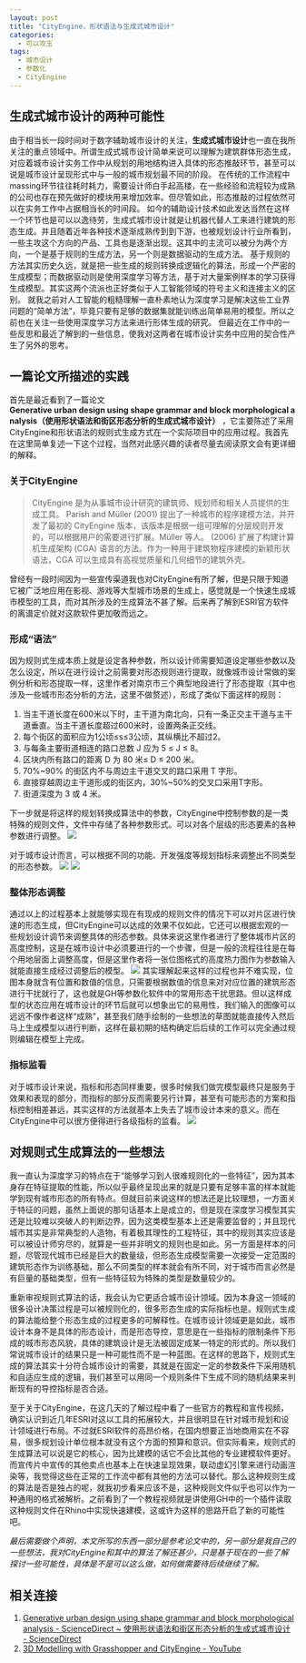 ```yaml
---
layout: post
title: "CityEngine，形状语法与生成式城市设计"
categories:
  - 可以攻玉
tags:
  - 城市设计
  - 参数化
  - CityEngine
---
```

## 生成式城市设计的两种可能性
由于相当长一段时间对于数字辅助城市设计的关注，**生成式城市设计**也一直在我所关注的重点领域中。所谓生成式城市设计简单来说可以理解为建筑群体形态生成，对应着城市设计实务工作中从规划的用地结构进入具体的形态推敲环节，甚至可以说是城市设计呈现形式中与一般的城市规划最不同的阶段。
在传统的工作流程中massing环节往往耗时耗力，需要设计师白手起高楼，在一些经验和流程较为成熟的公司也存在预先做好的模块用来增加效率。但尽管如此，形态推敲的过程依然可以在实务工作中占据相当长的时间段。
如今的辅助设计技术如此发达当然在这样一个环节也是可以以逸待劳，生成式城市设计就是让机器代替人工来进行建筑的形态生成。并且随着近年各种技术逐渐成熟传到到下游，也被规划设计行业所看到，一些主攻这个方向的产品、工具也是逐渐出现。这其中的主流可以被分为两个方向，一个是基于规则的生成方法，另一个则是数据驱动的生成方法。
基于规则的方法其实历史久远，就是把一些生成的规则转换成逻辑化的算法，形成一个严密的生成模型；而数据驱动则是使用深度学习等方法，基于对大量案例样本的学习获得生成模型。其实这两个流派也正好类似于人工智能领域的符号主义和连接主义的区别。
就我之前对人工智能的粗糙理解一直朴素地认为深度学习是解决这些工业界问题的“简单方法”，毕竟只要有足够的数据集就能训练出简单易用的模型。所以之前也在关注一些使用深度学习方法来进行形体生成的研究。
但最近在工作中的一些反思和最近了解到的一些信息，使我对这两者在城市设计实务中应用的契合性产生了另外的思考。

## 一篇论文所描述的实践
首先是最近看到了一篇论文**Generative urban design using shape grammar and block morphological analysis（使用形状语法和街区形态分析的生成式城市设计）** ，它主要陈述了采用CityEngine和形状语法的规则式生成方式在一个实际项目中的应用过程。我首先在这里简单复述一下这个过程，当然对此感兴趣的读者尽量去阅读原文会有更详细的解释。

### 关于CityEngine
>CityEngine 是为从事城市设计研究的建筑师、规划师和相关人员提供的生成工具。 Parish and Müller (2001) 提出了一种城市的程序建模方法，并开发了最初的 CityEngine 版本，该版本是根据一组可理解的分层规则开发的，可以根据用户的需要进行扩展。Müller 等人。 (2006) 扩展了构建计算机生成架构 (CGA) 语言的方法。作为一种用于建筑物程序建模的新颖形状语法，CGA 可以生成具有高视觉质量和几何细节的建筑外壳。

曾经有一段时间因为一些宣传渠道我也对CityEngine有所了解，但是只限于知道它被广泛地应用在影视、游戏等大型城市场景的生成上，感觉就是一个快速生成城市模型的工具，而对其所涉及的生成算法不甚了解。后来再了解到ESRI官方软件的离谱定价就对这款软件更加敬而远之。

### 形成“语法”
因为规则式生成本质上就是设定各种参数，所以设计师需要知道设定哪些参数以及怎么设定，所以在进行设计之前需要对形态规则进行提取，就像城市设计常做的案例分析和形态提取一样，这里作者对南京市三个典型地段进行了形态提取（其中也涉及一些城市形态分析的方法，这里不做赘述），形成了类似下面这样的规则：

1. 当主干道长度在600米以下时，主干道为南北向，只有一条正交主干道与主干道垂直。当主干道长度超过600米时，设置两条正交线。
2. 每个街区的面积应为1公顷≤s≤3公顷，其纵横比不超过2。
3. 与每条主要街道相连的路口总数 J 应为 5 ≤ J ≤ 8。
4. 区块内所有路口的距离 D 为 80 米≤ D ≤ 200 米。
5. 70%~90% 的街区内不与周边主干道交叉的路口采用 T 字形。
6. 直接穿越周边主干道形成的街区内，30%~50%的交叉口采用T字形。
7. 街道深度为 3 或 4 米。

下一步就是将这样的规划转换成算法中的参数，CityEngine中控制参数的是一类特殊的规则文件，文件中存储了各种参数形式。可以对各个层级的形态要素的各种参数进行调整。
![](https://github.com/Boycetoon/MinusType/blob/master/image/形状语法与生成式城市设计/1-s2.0-S2095263520300662-gr9.jpg?raw=true)

对于城市设计而言，可以根据不同的功能、开发强度等规划指标来调整出不同类型的形态参数。
![](https://github.com/Boycetoon/MinusType/blob/master/image/形状语法与生成式城市设计/1-s2.0-S2095263520300662-gr10.jpg?raw=true)
![](https://github.com/Boycetoon/MinusType/blob/master/image/形状语法与生成式城市设计/1-s2.0-S2095263520300662-gr11.jpg?raw=true)

### 整体形态调整
通过以上的过程基本上就能够实现在有现成的规则文件的情况下可以对片区进行快速的形态生成，但CityEngine可以达成的效果不仅如此，它还可以根据宏观的一些规划设计调节来调整具体的形态参数。具体来说这里作者进行了整体城市片区的高度控制，这是在城市设计中必须要进行的一个步骤，但是一般的流程往往是在每个用地层面上调整高度，但是这里作者将一张位图格式的高度热力图作为参数输入就能直接生成经过调整后的模型。
![](https://github.com/Boycetoon/MinusType/blob/master/image/形状语法与生成式城市设计/1-s2.0-S2095263520300662-gr12.jpg?raw=true)
其实理解起来这样的过程也并不难实现，位图本身就含有位置和数值的信息，只需要根据数值的信息来对对应位置的建筑形态进行干扰就行了，这也就是GH等参数化软件中的常用形态干扰思路。但以这样成型的状态应用在城市设计的环节后就可以想象出它的易用性，我们输入的图像可以远远不像作者这样“成熟”，甚至我们随手绘制的一些想法的草图就能直接传入然后马上生成模型以进行判断，这样在最初期的结构确定后后续的工作可以完全通过规则编辑在模型上完成。

### 指标监看
对于城市设计来说，指标和形态同样重要，很多时候我们做完模型最终只是服务于效果和表现的部分，而指标的部分反而需要另行计算，甚至有可能形态的方案和指标控制相差甚远，其实这样的方法就基本上失去了城市设计本来的意义。而在CityEngine中可以很方便得进行各级指标的监看。
![](https://github.com/Boycetoon/MinusType/blob/master/image/形状语法与生成式城市设计/1-s2.0-S2095263520300662-gr13.jpg?raw=true)

## 对规则式生成算法的一些想法
我一直认为深度学习的特点在于“能够学习到人很难规则化的一些特征”，因为其本身存在特征提取的性能，所以似乎最终呈现出来的就是只要有足够丰富的样本就能学到现有城市形态的所有特点。但就目前来说这样的想法还是比较理想，一方面关于特征的问题，虽然上面说的那句话基本上是成立的，但是现在深度学习模型其实还是比较难以突破人的判断边界，因为这类模型基本上还是需要监督的；并且现代城市其实是非常典型的人造物，有着极其理性的工程特征，其中的规则其实应该是可以被设计师穷尽的，就算是一些并非明文的规则也是如此。另一方面是样本的问题，尽管现代城市已经是巨大的数量级，但形态生成模型需要一次接受一定范围的建筑形态作为训练基础，那么不同类型的样本就会有所不同，对于城市而言必然是有巨量的基础类型，但有一些特征较为特殊的类型是数量较少的。

重新审视规则式算法的话，我会认为它更适合城市设计领域。因为本身这一领域的很多设计决策过程是可以被规则化的，很多形态生成的实际指标也是。规则式生成的算法能给整个形态生成的过程更多的可解释性。在城市设计领域更是如此，城市设计本身不是具体的形态设计，而是形态导控，意思是在一些指标的限制条件下形成的城市形态风貌，具体的建筑设计是无法被固定成某一特定的形式的。所以我们常说城市设计的结果只是一种可能性而不是一种蓝图。在这样的思路下，规则式生成的算法其实十分符合城市设计的需要，其就是在固定一定的参数条件下采用随机和自适应生成的逻辑，我们甚至可以用同一个规则条件下生成不同的随机结果来判断现有的导控指标是否合适。

至于关于CityEngine，在这几天的了解过程中看了一些官方的教程和宣传视频，确实认识到近几年ESRI对这以工具的拓展较大，并且很明显在针对城市规划和设计领域进行布局。不过就ESRI软件的高昂价格，在国内想要正当地商用实在不容易，很多规划设计单位根本就没有这个方面的预算和意识。但实际看来，规则式的生成算法可以说是它的核心，因为比建模的话它不会比其他的专业建模软件更好。而宣传片中宣传的其他卖点也基本上在快速呈现效果，联动虚幻引擎来进行动画渲染等，我觉得这些在正常的工作流中都有其他的方法可以替代。那么这种规则生成的算法是否是独占的呢，就我初步看来应该不是，这种规则文件似乎也可以作为一种通用的格式被解析。之前看到了一个教程视频就是讲使用GH中的一个插件读取这种规则文件在Rhino中实现快速建模，这或许为这样的思路开启了新的可能性吧。

*最后需要做个声明，本文所写的东西一部分是参考论文中的，另一部分是我自己的一些想法，我对CityEngine和其中的算法了解还甚少，只是基于现在的一些了解探讨一些可能性，具体是不是可以这么做，如何做需要待后续继续了解。*

## 相关连接
1. [Generative urban design using shape grammar and block morphological analysis - ScienceDirect ~ 使用形状语法和街区形态分析的生成式城市设计 - ScienceDirect](https://www.sciencedirect.com/science/article/pii/S2095263520300662#bib22)
2. [3D Modelling with Grasshopper and CityEngine - YouTube](https://www.youtube.com/watch?v=AGItVOiFkcM&list=PLbdCqYwEj77QH-hDGX30NKD_gJ_fLHia4&index=2&t=53s)